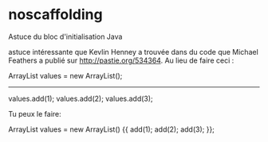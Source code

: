 # noscaffolding

Astuce du bloc d'initialisation Java

astuce intéressante que Kevlin Henney a trouvée dans du code que Michael Feathers a publié sur http://pastie.org/534364. Au lieu de faire ceci :

ArrayList<Integer> values = new ArrayList<Integer>();
***
values.add(1);
values.add(2);
values.add(3);

Tu peux le faire:

ArrayList<Integer> values = new ArrayList<Integer>() {{
    add(1);
    add(2);
    add(3);
}};
